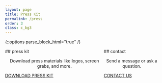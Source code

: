```yaml
---
layout: page
title: Press Kit
permalink: /press
order: 3
class: c_bg3
---
```

{::options parse_block_html="true" /}

<div style="display: flex;">



<!-- {%include presskit_dl.html %} -->
<div>
## press kit
  <p style="text-align:center;">
    Download press materials like logos, screen grabs, and more.
  </p>
  <div class="download">
  <a href="https://www.dropbox.com/s/7gpuas46aw9pcuj/seaquence-app-presskit.zip?dl=1" >DOWNLOAD PRESS KIT</a>
  </div>
</div>

<div>
## contact
  <p style="text-align:center;">
    Send a message or ask a question.
  </p>
  <div class="download">
  <a href="{{site.baseurl}}/contact/" >CONTACT&nbsp;US</a>
  </div>
</div>

</div>

<br />
